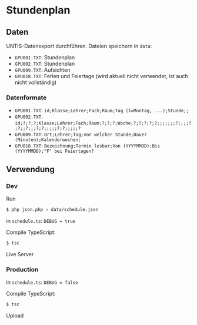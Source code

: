 # Stundenplan

## Daten

UNTIS-Datenexport durchführen. Dateien speichern in `data`:

- `GPU001.TXT`: Stundenplan
- `GPU002.TXT`: Stundenplan
- `GPU009.TXT`: Aufsichten
- `GPU018.TXT`: Ferien und Feiertage (wird aktuell nicht verwendet, ist auch nicht vollständig)

### Datenformate

- `GPU001.TXT`: `id;Klasse;Lehrer;Fach;Raum;Tag (1=Montag, ...);Stunde;;`
- `GPU002.TXT`: `id;?;?;?;Klasse;Lehrer;Fach;Raum;?;?;?;Woche;?;?;?;?;?;;;;;;;?;;;;?;?;;?;;;?;?;;;;;?;?;;;;;?`
- `GPU009.TXT`: `Ort;Lehrer;Tag;vor welcher Stunde;Dauer (Minuten);Kalenderwochen;`
- `GPU018.TXT`: `Bezeichnung;Termin lesbar;Von (YYYYMMDD);Bis (YYYYMMDD);"F" bei Feiertagen?`

## Verwendung

### Dev

Run

```bash
$ php json.php > data/schedule.json
```

in `schedule.ts`: `DEBUG = true`

Compile TypeScript:

```bash
$ tsc
```

Live Server

### Production

in `schedule.ts`: `DEBUG = false`

Compile TypeScript:

```bash
$ tsc
```

Upload
